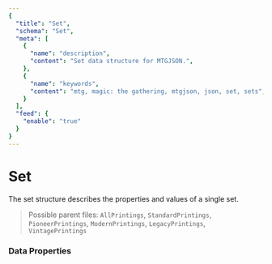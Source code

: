 ```yaml
---
{
  "title": "Set",
  "schema": "Set",
  "meta": [
    {
      "name": "description",
      "content": "Set data structure for MTGJSON.",
    },
    {
      "name": "keywords",
      "content": "mtg, magic: the gathering, mtgjson, json, set, sets",
    }
  ],
  "feed": {
    "enable": "true"
  }
}
---
```


# Set

The set structure describes the properties and values of a single set.

> Possible parent files: `AllPrintings`, `StandardPrintings`, `PioneerPrintings`, `ModernPrintings`, `LegacyPrintings`, `VintagePrintings`  

### Data Properties

<Documentation/>
